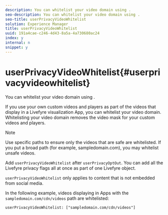 ```yaml
---
description: You can whitelist your video domain using .
seo-description: You can whitelist your video domain using .
seo-title: userPrivacyVideoWhitelist
solution: Experience Manager
title: userPrivacyVideoWhitelist
uuid: 191a4cae-c246-4d43-8a5a-4a730680ac24
index: y
internal: n
snippet: y
---
```


# userPrivacyVideoWhitelist{#userprivacyvideowhitelist}

You can whitelist your video domain using .

If you use your own custom videos and players as part of the videos that display in a Livefyre visualization App, you can whitelist your video domain. Whitelisting your video domain removes the video mask for your custom videos and players.

>[!NOTE]
>
>Use specific paths to ensure only the videos that are safe are whitelisted. If you put a broad path (for example, sampledomain.com), you may whitelist unsafe videos.

Add `userPrivacyVideoWhitelist` after `userPrivacyOptOut`. You can add all the Livefyre privacy flags all at once as part of one Livefyre object.

`userPrivacyVideoWhitelist` only applies to content that is not embedded from social media.

In the following example, videos displaying in Apps with the `sampledomain.com/cdn/videos` path are whitelisted:

```
userPrivacyVideoWhitelist: ["sampledomain.com/cdn/videos"]
```

